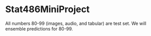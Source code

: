 # Stat486MiniProject

All numbers 80-99 (images, audio, and tabular) are test set. We will ensemble predictions for 80-99.
